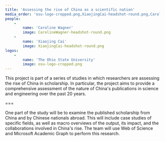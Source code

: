 ```yaml
---
title: 'Assessing the rise of China as a scientific nation'
media_order: 'osu-logo-cropped.png,XiaojingCai-headshot-round.png,CarolineWagner-headshot-round.png'
people:
    -
        name: 'Caroline Wagner'
        image: CarolineWagner-headshot-round.png
    -
        name: 'Xiaojing Cai'
        image: XiaojingCai-headshot-round.png
logos:
    -
        name: 'The Ohio State University'
        image: osu-logo-cropped.png
---
```


This project is part of a series of studies in which researchers are assessing the rise of China in scholarship. In particular, the project aims to provide a comprehensive assessment of the nature of China's publications in science and engineering over the past 20 years. 

===

One part of the study will be to examine the published scholarship from China and by Chinese nationals abroad. This will include case studies of specific fields, as well as macro overviews of the output, its impact, and the collaborations involved in China's rise. The team will use Web of Science and Microsoft Academic Graph to perform this research.